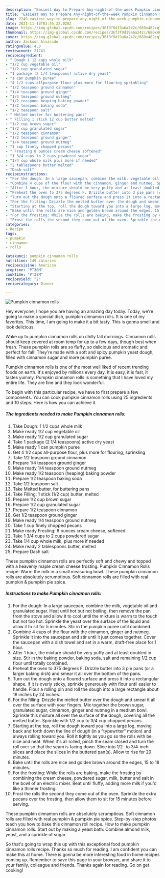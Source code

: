 ```yaml
---
description: "Easiest Way to Prepare Any-night-of-the-week Pumpkin cinnamon rolls"
title: "Easiest Way to Prepare Any-night-of-the-week Pumpkin cinnamon rolls"
slug: 2249-easiest-way-to-prepare-any-night-of-the-week-pumpkin-cinnamon-rolls
date: 2021-11-13T03:46:22.028Z
image: https://img-global.cpcdn.com/recipes/36f3f9d19a6a242c/680x482cq70/pumpkin-cinnamon-rolls-recipe-main-photo.jpg
thumbnail: https://img-global.cpcdn.com/recipes/36f3f9d19a6a242c/680x482cq70/pumpkin-cinnamon-rolls-recipe-main-photo.jpg
cover: https://img-global.cpcdn.com/recipes/36f3f9d19a6a242c/680x482cq70/pumpkin-cinnamon-rolls-recipe-main-photo.jpg
author: Jackson Alvarado
ratingvalue: 4.3
reviewcount: 21741
recipeingredient:
- " Dough 1 12 cups whole milk"
- "1/2 cup vegetable oil"
- "1/2 cup granulated sugar"
- "1 package (2 1/4 teaspoons) active dry yeast"
- "1 can pumpkin puree"
- "4 1/2 cups allpurpose flour plus more for flouring sprinkling"
- "1/2 teaspoon ground cinnamon"
- "1/4 teaspoon ground ginger"
- "1/4 teaspoon ground nutmeg"
- "1/2 teaspoon heaping baking powder"
- "1/2 teaspoon baking soda"
- "1/2 teaspoon salt"
- " Melted butter for buttering pans"
- " Filling 1 stick 12 cup butter melted"
- "1/2 cup brown sugar"
- "1/2 cup granulated sugar"
- "1/2 teaspoon cinnamon"
- "1/2 teaspoon ground ginger"
- "1/4 teaspoon ground nutmeg"
- "1 cup finely chopped pecans"
- " Frosting 8 ounces cream cheese softened"
- "1 3/4 cups to 2 cups powdered sugar"
- "1/4 cup whole milk plus more if needed"
- "2 tablespoons butter melted"
- "Dash salt"
recipeinstructions:
- "For the dough: In a large saucepan, combine the milk, vegetable oil and granulated sugar. Heat until hot but not boiling, then remove the pan from the stove and allow it to cool until the mixture is warm to the touch but not too hot. Sprinkle the yeast over the surface of the liquid and allow it to sit for 5 minutes. Stir in the pumpkin puree until combined."
- "Combine 4 cups of the flour with the cinnamon, ginger and nutmeg. Sprinkle it into the saucepan and stir until it just comes together. Cover the saucepan with a dish towel and set in a warm, draft-free place for 1 hour."
- "After 1 hour, the mixture should be very puffy and at least doubled in size. Stir in the baking powder, baking soda, salt and remaining 1/2 cup flour until totally combined."
- "Preheat the oven to 375 degrees F. Drizzle butter into 3 pie pans (or a larger baking dish) and smear it all over the bottom of the pans."
- "Turn out the dough onto a floured surface and press it into a rectangular shape. If it is overly sticky, sprinkle generously with flour until easier to handle. Flour a rolling pin and roll the dough into a large rectangle about 18 inches by 24 inches."
- "For the filling: Drizzle the melted butter over the dough and smear it all over the surface with your fingers. Mix together the brown sugar, granulated sugar, cinnamon, ginger and nutmeg in a medium bowl. Sprinkle this mixture all over the surface of the dough, covering all the melted butter. Sprinkle with 1/2 cup to 3/4 cup chopped pecans."
- "Starting at the top, roll the dough toward you into a large log, moving back and forth down the line of dough (in a "typewriter" motion) and always rolling toward you. Roll it tightly as you go so the rolls with be nice and neat. When it&#39;s all rolled, pinch the seam closed and turn the roll over so that the seam is facing down. Slice into 1/2- to 3/4-inch slices and place the slices in the buttered pan(s). Allow to rise for 20 minutes."
- "Bake until the rolls are nice and golden brown around the edges, 15 to 18 minutes."
- "For the frosting: While the rolls are baking, make the frosting by combining the cream cheese, powdered sugar, milk, butter and salt in the bowl of an electric mixer. Beat until fluffy, adding more milk if you&#39;d like a thinner frosting."
- "Frost the rolls the second they come out of the oven. Sprinkle the extra pecans over the frosting, then allow them to sit for 15 minutes before serving."
categories:
- Recipe
tags:
- pumpkin
- cinnamon
- rolls

katakunci: pumpkin cinnamon rolls 
nutrition: 149 calories
recipecuisine: American
preptime: "PT36M"
cooktime: "PT38M"
recipeyield: "2"
recipecategory: Dinner

---
```



![Pumpkin cinnamon rolls](https://img-global.cpcdn.com/recipes/36f3f9d19a6a242c/680x482cq70/pumpkin-cinnamon-rolls-recipe-main-photo.jpg)

Hey everyone, I hope you are having an amazing day today. Today, we're going to make a special dish, pumpkin cinnamon rolls. It is one of my favorites. This time, I am going to make it a bit tasty. This is gonna smell and look delicious.

Wake up to pumpkin cinnamon rolls on chilly fall mornings. Cinnamon rolls should keep covered at room temp for up to a few days, though best when fresh. These pumpkin rolls are so fluffy, so delicious and aromatic and perfect for fall! They&#39;re made with a soft and spicy pumpkin yeast dough, filled with cinnamon sugar and more pumpkin puree.

Pumpkin cinnamon rolls is one of the most well liked of recent trending foods on earth. It's enjoyed by millions every day. It is easy, it is fast, it tastes yummy. Pumpkin cinnamon rolls is something that I have loved my entire life. They are fine and they look wonderful.


To begin with this particular recipe, we have to first prepare a few components. You can cook pumpkin cinnamon rolls using 25 ingredients and 10 steps. Here is how you can achieve it.

<!--inarticleads1-->

##### The ingredients needed to make Pumpkin cinnamon rolls:

1. Take  Dough: 1 1/2 cups whole milk
1. Make ready 1/2 cup vegetable oil
1. Make ready 1/2 cup granulated sugar
1. Take 1 package (2 1/4 teaspoons) active dry yeast
1. Make ready 1 can pumpkin puree
1. Get 4 1/2 cups all-purpose flour, plus more for flouring, sprinkling
1. Take 1/2 teaspoon ground cinnamon
1. Prepare 1/4 teaspoon ground ginger
1. Make ready 1/4 teaspoon ground nutmeg
1. Make ready 1/2 teaspoon (heaping) baking powder
1. Prepare 1/2 teaspoon baking soda
1. Take 1/2 teaspoon salt
1. Take  Melted butter, for buttering pans
1. Take  Filling: 1 stick (1/2 cup) butter, melted
1. Prepare 1/2 cup brown sugar
1. Prepare 1/2 cup granulated sugar
1. Prepare 1/2 teaspoon cinnamon
1. Get 1/2 teaspoon ground ginger
1. Make ready 1/4 teaspoon ground nutmeg
1. Take 1 cup finely chopped pecans
1. Make ready  Frosting: 8 ounces cream cheese, softened
1. Take 1 3/4 cups to 2 cups powdered sugar
1. Take 1/4 cup whole milk, plus more if needed
1. Make ready 2 tablespoons butter, melted
1. Prepare Dash salt


These pumpkin cinnamon rolls are perfectly soft and chewy and topped with a heavenly maple cream cheese frosting. Pumpkin Cinnamon Rolls recipe: Warm the milk in a small measuring bowl. These pumpkin cinnamon rolls are absolutely scrumptious. Soft cinnamon rolls are filled with real pumpkin &amp; pumpkin pie spice. 

<!--inarticleads2-->

##### Instructions to make Pumpkin cinnamon rolls:

1. For the dough: In a large saucepan, combine the milk, vegetable oil and granulated sugar. Heat until hot but not boiling, then remove the pan from the stove and allow it to cool until the mixture is warm to the touch but not too hot. Sprinkle the yeast over the surface of the liquid and allow it to sit for 5 minutes. Stir in the pumpkin puree until combined.
1. Combine 4 cups of the flour with the cinnamon, ginger and nutmeg. Sprinkle it into the saucepan and stir until it just comes together. Cover the saucepan with a dish towel and set in a warm, draft-free place for 1 hour.
1. After 1 hour, the mixture should be very puffy and at least doubled in size. Stir in the baking powder, baking soda, salt and remaining 1/2 cup flour until totally combined.
1. Preheat the oven to 375 degrees F. Drizzle butter into 3 pie pans (or a larger baking dish) and smear it all over the bottom of the pans.
1. Turn out the dough onto a floured surface and press it into a rectangular shape. If it is overly sticky, sprinkle generously with flour until easier to handle. Flour a rolling pin and roll the dough into a large rectangle about 18 inches by 24 inches.
1. For the filling: Drizzle the melted butter over the dough and smear it all over the surface with your fingers. Mix together the brown sugar, granulated sugar, cinnamon, ginger and nutmeg in a medium bowl. Sprinkle this mixture all over the surface of the dough, covering all the melted butter. Sprinkle with 1/2 cup to 3/4 cup chopped pecans.
1. Starting at the top, roll the dough toward you into a large log, moving back and forth down the line of dough (in a "typewriter" motion) and always rolling toward you. Roll it tightly as you go so the rolls with be nice and neat. When it&#39;s all rolled, pinch the seam closed and turn the roll over so that the seam is facing down. Slice into 1/2- to 3/4-inch slices and place the slices in the buttered pan(s). Allow to rise for 20 minutes.
1. Bake until the rolls are nice and golden brown around the edges, 15 to 18 minutes.
1. For the frosting: While the rolls are baking, make the frosting by combining the cream cheese, powdered sugar, milk, butter and salt in the bowl of an electric mixer. Beat until fluffy, adding more milk if you&#39;d like a thinner frosting.
1. Frost the rolls the second they come out of the oven. Sprinkle the extra pecans over the frosting, then allow them to sit for 15 minutes before serving.


These pumpkin cinnamon rolls are absolutely scrumptious. Soft cinnamon rolls are filled with real pumpkin &amp; pumpkin pie spice. Step-by-step photos teach you how to bake this cinnamon roll recipe. How to make pumpkin cinnamon rolls. Start out by making a yeast bath: Combine almond milk, yeast, and a sprinkle of sugar. 

So that's going to wrap this up with this exceptional food pumpkin cinnamon rolls recipe. Thanks so much for reading. I am confident you can make this at home. There is gonna be more interesting food in home recipes coming up. Remember to save this page in your browser, and share it to your family, colleague and friends. Thanks again for reading. Go on get cooking!
